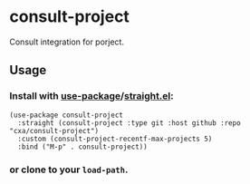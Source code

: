 # consult-project

Consult integration for porject.

## Usage

### Install with [use-package](https://github.com/jwiegley/use-package)/[straight.el](https://github.com/raxod502/straight.el):

```elisp
(use-package consult-project
  :straight (consult-project :type git :host github :repo "cxa/consult-project")
  :custom (consult-project-recentf-max-projects 5)
  :bind ("M-p" . consult-project))
```

### or clone to your `load-path`.
